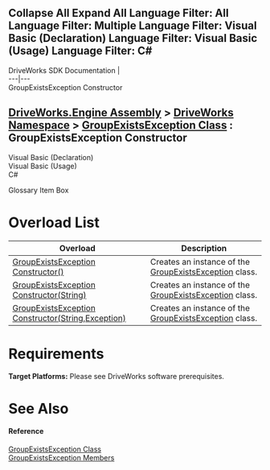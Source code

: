 Collapse All Expand All Language Filter: All  Language Filter: Multiple  Language Filter: Visual Basic (Declaration) Language Filter: Visual Basic (Usage) Language Filter: C#  
---  
DriveWorks SDK Documentation  |   
---|---  
GroupExistsException Constructor   
  
[DriveWorks.Engine Assembly](topic2156.md) > [DriveWorks Namespace](topic2159.md) > [GroupExistsException Class](topic3170.md) : GroupExistsException Constructor  
---  
  
Visual Basic (Declaration)    
Visual Basic (Usage)    
C# 

Glossary Item Box

# Overload List

Overload| Description  
---|---  
[GroupExistsException Constructor()](topic3177.md)| Creates an instance of the [GroupExistsException](topic3170.md) class.   
[GroupExistsException Constructor(String)](topic3178.md)| Creates an instance of the [GroupExistsException](topic3170.md) class.   
[GroupExistsException Constructor(String,Exception)](topic3179.md)| Creates an instance of the [GroupExistsException](topic3170.md) class.   
  
# Requirements

**Target Platforms:** Please see DriveWorks software prerequisites.

# See Also

#### Reference

[GroupExistsException Class](topic3170.md)   
[GroupExistsException Members](topic3171.md)


